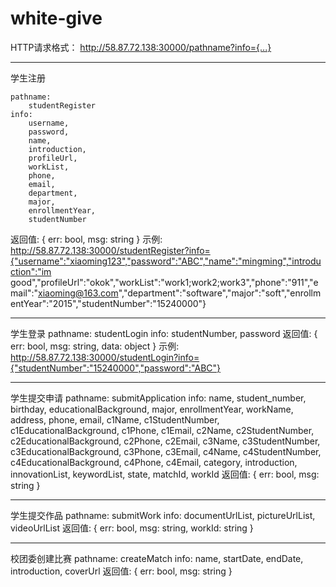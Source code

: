 ﻿# white-give

HTTP请求格式：
    http://58.87.72.138:30000/pathname?info={...}

----------------------------------------------------------------------------------------------------
学生注册
```
pathname:
    studentRegister
info: 
    username,
    password,
    name,
    introduction,
    profileUrl,
    workList,
    phone,
    email,
    department,
    major,
    enrollmentYear,
    studentNumber
```
返回值:
    { err: bool, msg: string }
示例:
    http://58.87.72.138:30000/studentRegister?info={"username":"xiaoming123","password":"ABC","name":"mingming","introduction":"im good","profileUrl":"okok","workList":"work1;work2;work3","phone":"911","email":"xiaoming@163.com","department":"software","major":"soft","enrollmentYear":"2015","studentNumber":"15240000"}

----------------------------------------------------------------------------------------------------
学生登录
pathname:
    studentLogin
info: 
    studentNumber,
    password
返回值:
    { err: bool, msg: string, data: object }
示例:
    http://58.87.72.138:30000/studentLogin?info={"studentNumber":"15240000","password":"ABC"}

----------------------------------------------------------------------------------------------------
学生提交申请
pathname:
    submitApplication
info: 
    name,
    student_number,
    birthday,
    educationalBackground,
    major,
    enrollmentYear,
    workName,
    address,
    phone,
    email,
    c1Name,
    c1StudentNumber,
    c1EducationalBackground,
    c1Phone,
    c1Email,
    c2Name,
    c2StudentNumber,
    c2EducationalBackground,
    c2Phone,
    c2Email,
    c3Name,
    c3StudentNumber,
    c3EducationalBackground,
    c3Phone,
    c3Email,
    c4Name,
    c4StudentNumber,
    c4EducationalBackground,
    c4Phone,
    c4Email,
    category,
    introduction,
    innovationList,
    keywordList,
    state,
    matchId,
    workId
返回值:
    { err: bool, msg: string }

----------------------------------------------------------------------------------------------------
学生提交作品
pathname:
    submitWork
info: 
    documentUrlList,
    pictureUrlList,
    videoUrlList
返回值:
    { err: bool, msg: string, workId: string }

----------------------------------------------------------------------------------------------------
校团委创建比赛
pathname:
    createMatch
info:
    name,
    startDate,
    endDate,
    introduction,
    coverUrl
返回值:
    { err: bool, msg: string }
